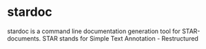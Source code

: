 stardoc
=======

stardoc is a command line documentation generation tool for STAR-documents. STAR stands for Simple Text Annotation - Restructured